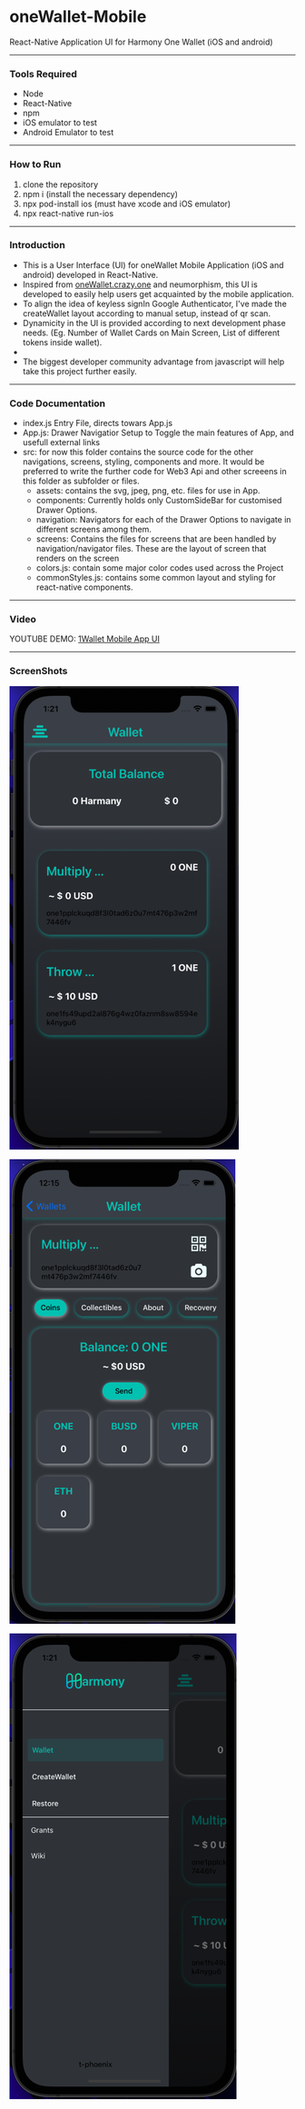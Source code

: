 # oneWallet-Mobile
React-Native Application UI for Harmony One Wallet (iOS and android)

---

### Tools Required
- Node
- React-Native
- npm
- iOS emulator to test
- Android Emulator to test

---

### How to Run
1. clone the repository
2. npm i (install the necessary dependency)
3. npx pod-install ios (must have xcode and iOS emulator)
4. npx react-native run-ios

---

### Introduction 
- This is a User Interface (UI) for oneWallet Mobile Application (iOS and android) developed in React-Native.
- Inspired from [oneWallet.crazy.one](oneWallet.crazy.one) and neumorphism, this UI is developed to easily help users get acquainted by the mobile application.
- To align the idea of keyless signIn Google Authenticator, I've made the createWallet layout according to manual setup, instead of qr scan.
- Dynamicity in the UI is provided according to next development phase needs. (Eg. Number of Wallet Cards on Main Screen, List of different tokens inside wallet).
- 
- The biggest developer community advantage from javascript will help take this project further easily.

---

### Code Documentation
- index.js Entry File, directs towars App.js
- App.js:  Drawer Navigatior Setup to Toggle the main features of App, and usefull external links
- src: for now this folder contains the source code for the other navigations, screens, styling, components and more. It would be preferred to write the further code for Web3 Api and other screeens in this folder as subfolder or files.
  - assets: contains the svg, jpeg, png, etc. files for use in App.
  - components: Currently holds only CustomSideBar for customised Drawer Options.
  - navigation: Navigators for each of the Drawer Options to navigate in different screens among them.
  - screens: Contains the files for screens that are been handled by navigation/navigator files. These are the layout of screen that renders on the screen
  - colors.js: contain some major color codes used across the Project
  - commonStyles.js: contains some common layout and styling for react-native components.

---

### Video
YOUTUBE DEMO: [1Wallet Mobile App UI](https://youtu.be/eTTFQ_bxpV4)

---

### ScreenShots
![Main Screen](images/MainScreen.png)

![Wallet Screen](images/Wallet.png)

![Drawer Screen](images/Drawer.png)

